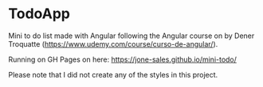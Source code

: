 # TodoApp

Mini to do list made with Angular following the Angular course on by Dener Troquatte (https://www.udemy.com/course/curso-de-angular/).

Running on GH Pages on here: https://jone-sales.github.io/mini-todo/

Please note that I did not create any of the styles in this project.
